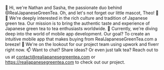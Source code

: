 👋 Hi, we're Nathan and Sasha, the passionate duo behind @RealJapaneseGreenTea. Oh, and let's not forget our little mascot, Theo! 🐶
👀 We're deeply interested in the rich culture and tradition of Japanese green tea. Our mission is to bring the authentic taste and experience of Japanese green tea to tea enthusiasts worldwide.
🌱 Currently, we're diving deep into the world of mobile app development. Our goal? To create an intuitive mobile app that makes buying from RealJapaneseGreenTea.com a breeze!
💞️ We're on the lookout for our project team using upwork and fiverr right now.
📫 Want to chat? Share ideas? Or even just talk tea? Reach out to us at contact@realjapanesegreentea.com or https://realjapanesegreentea.com to check out our project.

<!---
RealJapaneseGreenTea/RealJapaneseGreenTea is a ✨ special ✨ repository because its `README.md` (this file) appears on your GitHub profile.
You can click the Preview link to take a look at your changes.
--->
